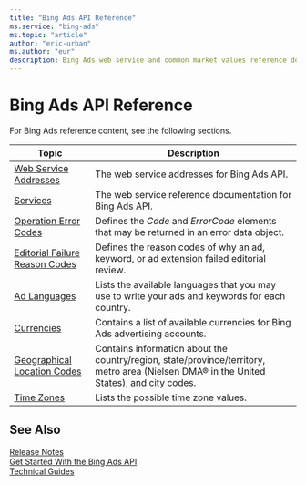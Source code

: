 ```yaml
---
title: "Bing Ads API Reference"
ms.service: "bing-ads"
ms.topic: "article"
author: "eric-urban"
ms.author: "eur"
description: Bing Ads web service and common market values reference documentation.
---
```

# Bing Ads API Reference
For Bing Ads reference content, see the following sections.

|Topic|Description|
|---------|---------------|
|[Web Service Addresses](web-service-addresses.md)|The web service addresses for Bing Ads API.|
|[Services](services.md)|The web service reference documentation for Bing Ads API.|
|[Operation Error Codes](operation-error-codes.md)|Defines the *Code* and *ErrorCode* elements that may be returned in an error data object.|
|[Editorial Failure Reason Codes](editorial-failure-reason-codes.md)|Defines the reason codes of why an ad, keyword, or ad extension failed editorial review.|
|[Ad Languages](ad-languages.md)|Lists the available languages that you may use to write your ads and keywords for each country.|
|[Currencies](currencies.md)|Contains a list of available currencies for Bing Ads advertising accounts.|
|[Geographical Location Codes](geographical-location-codes.md)|Contains information about the country/region, state/province/territory, metro area (Nielsen DMA® in the United States), and city codes.|
|[Time Zones](time-zones.md)|Lists the possible time zone values.|

## <a name="see-also"></a>See Also
[Release Notes](release-notes.md)  
[Get Started With the Bing Ads API](get-started.md)  
[Technical Guides](technical-guides.md)  


